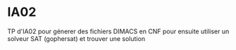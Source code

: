 # IA02
TP d'IA02 pour génerer des fichiers DIMACS en CNF pour ensuite utiliser un solveur SAT (gophersat) et trouver une solution

